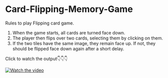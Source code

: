 # Card-Flipping-Memory-Game
Rules to play Flipping card game.  
1. When the game starts, all cards are turned face down. 
2. The player then flips over two cards, selecting them by clicking on them. 
3. If the two tiles have the same image, they remain face up. If not, they should be flipped face down again after a short delay.

Click to watch the output👇👇👇

[![Watch the video](https://firebasestorage.googleapis.com/v0/b/fitnesss-887ea.appspot.com/o/flippergame.png?alt=media&token=8361e66f-76dd-4d7a-91f0-acf7a48710c5)](https://youtu.be/aj-CcXzDo2g)
